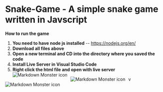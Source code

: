 # Snake-Game - **A simple snake game written in Javscript**

     


**__How to run the game__**
1. __You need to have node js installed__ -- https://nodejs.org/en/
2. __Download all files above__
3. __Open a new terminal and CD into the directory where you saved the code__
4. __Install Live Server in Visual Studio Code__
5. __Right click the html file and open with live server__
<img src="/img/nodess.png"
     alt="Markdown Monster icon"
     style="float: left; margin-right: 10px;" />


<img src="/img/termss.png"
     alt="Markdown Monster icon"
     style="float: left; margin-right: 10px;" />


 <img src="/img/liveserverss.png"
     alt="Markdown Monster icon"
     style="float: left; margin-right: 10px;" />

 v
